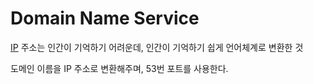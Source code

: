 # Domain Name Service
[IP](IP.md) 주소는 인간이 기억하기 어려운데, 인간이 기억하기 쉽게 언어체계로 변환한 것

도메인 이름을 IP 주소로 변환해주며, 53번 포트를 사용한다.